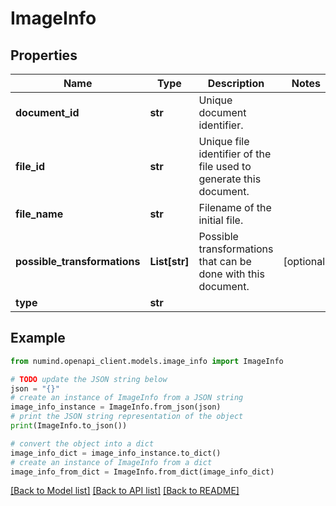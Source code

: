 # ImageInfo


## Properties

Name | Type | Description | Notes
------------ | ------------- | ------------- | -------------
**document_id** | **str** | Unique document identifier. | 
**file_id** | **str** | Unique file identifier of the file used to generate this document. | 
**file_name** | **str** | Filename of the initial file. | 
**possible_transformations** | **List[str]** | Possible transformations that can be done with this document. | [optional] 
**type** | **str** |  | 

## Example

```python
from numind.openapi_client.models.image_info import ImageInfo

# TODO update the JSON string below
json = "{}"
# create an instance of ImageInfo from a JSON string
image_info_instance = ImageInfo.from_json(json)
# print the JSON string representation of the object
print(ImageInfo.to_json())

# convert the object into a dict
image_info_dict = image_info_instance.to_dict()
# create an instance of ImageInfo from a dict
image_info_from_dict = ImageInfo.from_dict(image_info_dict)
```
[[Back to Model list]](../README.md#documentation-for-models) [[Back to API list]](../README.md#documentation-for-api-endpoints) [[Back to README]](../README.md)


